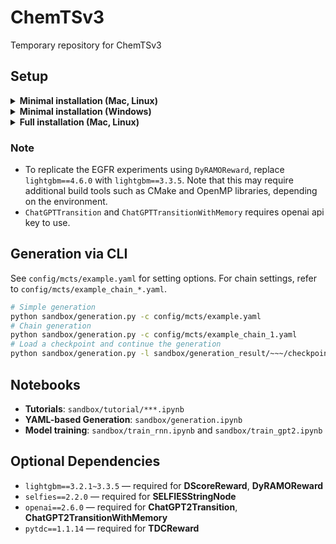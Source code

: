# ChemTSv3
Temporary repository for ChemTSv3

## Setup

<details>
  <summary><b>Minimal installation (Mac, Linux)</b></summary><br>

### Available classes
- **Transition**: `GBGATransition`, `GPT2Transition`, `RNNBasedMutation`, `RNNTransition`, `SMIRKSTransition`
- **Reward**: `GFPReward`, `SimilarityReward`, `JScoreReward`, `LogPReward`
- **Policy**: `UCT`, `PUCT`
- The corresponding Node classes and all implemented Filter classes are also available in this environment.

### Setup steps

1. Clone the repository
2. Install uv: https://docs.astral.sh/uv/getting-started/installation/
3. Restart the shell
4. Move to the repository root (e.g., cd molgen)
5. Run the following commands:
```bash
uv venv --python 3.11.11
source .venv/bin/activate
uv pip install numpy==1.26.4 pandas==2.3.3 matplotlib==3.10.7 rdkit==2023.09.6 ipykernel==6.30.0 transformers==4.43.4 torch==2.5.1 --torch-backend=auto
```

To activate the virtual environment, run the following command from the repository root (this process can also be automated through VS Code settings):
```bash
source .venv/bin/activate
```
To deactivate the virtual environment, run:
```bash
deactivate
```
</details>

<details>
  <summary><b>Minimal installation (Windows)</b></summary><br>

### Available classes
- **Transition**: `GBGATransition`, `GPT2Transition`, `RNNBasedMutation`, `RNNTransition`, `SMIRKSTransition`
- **Reward**: `GFPReward`, `SimilarityReward`, `JScoreReward`, `LogPReward`
- **Policy**: `UCT`, `PUCT`
- The corresponding Node classes and all implemented Filter classes are also available in this environment.

### Setup steps

1. Clone the repository
2. Install uv: https://docs.astral.sh/uv/getting-started/installation/
3. Restart the shell (and VSCode if used)
4. Move to the repository root (e.g., cd molgen)
5. Run the following commands:
```bash
uv venv --python 3.11.11
.venv\Scripts\activate
uv pip install numpy==1.26.4 pandas==2.3.3 matplotlib==3.10.7 rdkit==2023.09.6 ipykernel==6.30.0 transformers==4.43.4 torch==2.5.1 --torch-backend=auto
```

To activate the virtual environment, run the following command from the repository root (this process can also be automated through VS Code settings):
```bash
.venv\Scripts\activate
```
To deactivate the virtual environment, run:
```bash
deactivate
```
</details>

<details>
  <summary><b>Full installation (Mac, Linux)</b></summary><br>
  
### Available classes
- **Transition**: `BioT5Transition`, `ChatGPTTransition`, `ChatGPTTransitionWithMemory`, `GBGATransition`, `GPT2Transition`, `RNNBasedMutation`, `RNNTransition`, `SMIRKSTransition`
- **Reward**: `GFPReward`, `SimilarityReward`, `JScoreReward`, `LogPReward`, `TDCReward`
- The corresponding Node classes, along with all implemented Filter and Policy classes, are also available in this environment.

### Setup steps
1. Clone the repository
2. Install uv: https://docs.astral.sh/uv/getting-started/installation/
3. Restart the shell
4. Move to the repository root (e.g., cd molgen)
5. Run the following commands:
```bash
uv venv --python 3.11.11
source .venv/bin/activate
uv pip install pytdc==1.1.14 pandas==2.3.3 matplotlib==3.10.7 numpy==1.26.4 rdkit==2023.09.6 selfies==2.2.0 ipykernel==6.30.0 transformers==4.43.4 setuptools==78.1.1 lightgbm==4.6.0 openai==2.6.0 torch==2.5.1 --torch-backend=auto
```
To activate the virtual environment, run the following command from the repository root (this process can also be automated through VS Code settings):
```bash
source .venv/bin/activate
```
To deactivate the virtual environment, run:
```bash
deactivate
```

### Note
- To replicate the EGFR experiments using `DyRAMOReward`, replace `lightgbm==4.6.0` with `lightgbm==3.3.5`. Note that this may require additional build tools such as CMake and OpenMP libraries, depending on the environment.
- `ChatGPTTransition` and `ChatGPTTransitionWithMemory` requires openai api key to use.
  
</details>

### Note
- To replicate the EGFR experiments using `DyRAMOReward`, replace `lightgbm==4.6.0` with `lightgbm==3.3.5`. Note that this may require additional build tools such as CMake and OpenMP libraries, depending on the environment.
- `ChatGPTTransition` and `ChatGPTTransitionWithMemory` requires openai api key to use.
  
</details>

## Generation via CLI
See `config/mcts/example.yaml` for setting options. For chain settings, refer to `config/mcts/example_chain_*.yaml`.
```bash
# Simple generation
python sandbox/generation.py -c config/mcts/example.yaml
# Chain generation
python sandbox/generation.py -c config/mcts/example_chain_1.yaml
# Load a checkpoint and continue the generation
python sandbox/generation.py -l sandbox/generation_result/~~~/checkpoint --max_generations 100 --time_limit 60
```

## Notebooks
- **Tutorials**: `sandbox/tutorial/***.ipynb`
- **YAML-based Generation**: `sandbox/generation.ipynb`
- **Model training**: `sandbox/train_rnn.ipynb` and `sandbox/train_gpt2.ipynb`

## Optional Dependencies
- `lightgbm==3.2.1~3.3.5` — required for **DScoreReward**, **DyRAMOReward**
- `selfies==2.2.0` — required for **SELFIESStringNode**  
- `openai==2.6.0` — required for **ChatGPT2Transition**, **ChatGPT2TransitionWithMemory** 
- `pytdc==1.1.14` — required for **TDCReward**
